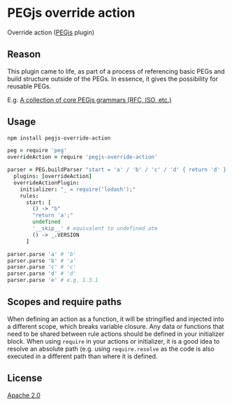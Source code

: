 # PEGjs override action

Override action ([PEGjs](https://github.com/dmajda/pegjs) plugin)


## Reason

This plugin came to life, as part of a process of referencing basic PEGs and build structure outside of the PEGs. In essence, it gives the possibility for reusable PEGs.

E.g. [A collection of core PEGjs grammars (RFC, ISO, etc.)](https://github.com/andreineculau/core-pegjs)


## Usage

```bash
npm install pegjs-override-action
```

```coffee
peg = require 'peg'
overrideAction = require 'pegjs-override-action'

parser = PEG.buildParser "start = 'a' / 'b' / 'c' / 'd' { return 'd' } / 'e'",
  plugins: [overrideAction]
  overrideActionPlugin:
    initializer: "_ = require('lodash');"
    rules:
      start: [
        () -> "b"
        "return 'a';"
        undefined
        '__skip__' # equivalent to undefined atm
        () -> _.VERSION
      ]

parser.parse 'a' # 'b'
parser.parse 'b' # 'a'
parser.parse 'c' # 'c'
parser.parse 'd' # 'd'
parser.parse 'e' # e.g. 1.3.1
```

## Scopes and require paths

When defining an action as a function, it will be stringified and injected into a different scope, which breaks variable closure. Any data or functions that need to be shared between rule actions should be defined in your initializer block. When using `require` in your actions or initializer, it is a good idea to resolve an absolute path (e.g. using `require.resolve` as the code is also executed in a different path than where it is defined.


## License

[Apache 2.0](LICENSE)
